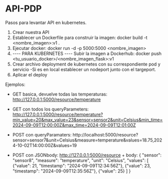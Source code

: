 # API-PDP
Pasos para levantar API en kubernetes.
  1. Crear nuestra API
  2. Establecer un Dockerfile para construir la imagen: docker build -t <nombre_imagen>:v1 .
  3. Ejecutar docker: docker run -d -p 5000:5000 <nombre_imagen>
  4. ---- PARA KUBERNETES ---- Subir la imagen a Dockerhub: docker push <tu_usuario_docker>/<nombre_imagen_flask>:v1
  5. Crear archivo deployment de kubernetes con su correspondiente pod y servicio
           -Si es en local establecer un nodeport junto con el targeport.
  6. Aplicar el deploy


Ejemplos:
  - GET basica, devuelve todas las temperaturas: http://127.0.0.1:5000/resource/temperature

  - GET con todos los queryParameters: http://127.0.0.1:5000/resource/temperature?min_value=20&max_value=23&sensor=sensor2&unit=Celsius&min_time=2024-09-09T12:00:00Z&max_time=2024-09-09T12:01:00Z

  - POST con queryParamaters: http://localhost:5000/resource?sensor=sensor7&unit=Celsius&measure=temperature&values=18.75,2024-10-02T14:00:00Z&values=19
  
  - POST con JSONbody: http://127.0.0.1:5000/resource + body:
{
    "sensor": "sensor8",
    "measure": "temperature",
    "unit": "Celsius",
    "values": [
        {"value": 21, "timestamp": "2024-09-09T12:34:56Z"},
        {"value": 23, "timestamp": "2024-09-09T12:35:56Z"},
        {"value": 25}
    ]
}
